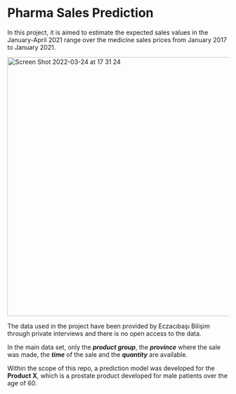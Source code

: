 # Pharma Sales Prediction

In this project, it is aimed to estimate the expected sales values in the January-April 2021 range over the medicine sales prices from January 2017 to January 2021.

<img width="590" alt="Screen Shot 2022-03-24 at 17 31 24" src="https://user-images.githubusercontent.com/71854717/159939227-33be5655-72c1-47b5-bd6f-768a6dce2d02.png">

The data used in the project have been provided by Eczacıbaşı Bilişim through private interviews and there is no open access to the data.

In the main data set, only the ***product group***, the ***province*** where the sale was made, the ***time*** of the sale and the ***quantity*** are available.

Within the scope of this repo, a prediction model was developed for the **Product  X**, which is a prostate product developed for male patients over the age of 60.




